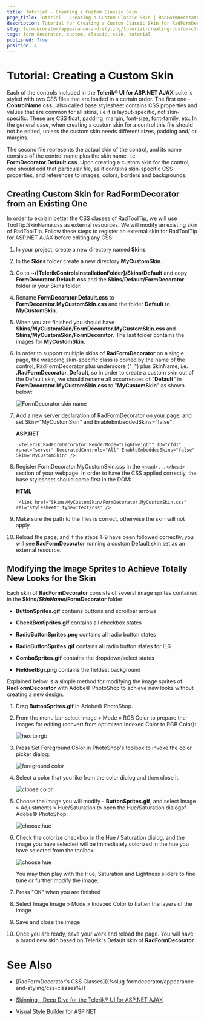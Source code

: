```yaml
---
title: Tutorial - Creating a Custom Classic Skin
page_title: Tutorial - Creating a Custom Classic Skin | RadFormDecorator for ASP.NET AJAX Documentation
description: Tutorial for Creating a Custom Classic Skin for RadFormDecorator
slug: formdecorator/appearance-and-styling/tutorial-creating-custom-classic-skin
tags: form decorator, custom, classic, skin, tutorial
published: True
position: 4
---
```


# Tutorial: Creating a Custom Skin

Each of the controls included in the **Telerik® UI for ASP.NET AJAX** suite is styled with two CSS files that are loaded in a certain order. The first one - **ControlName.css** , also called base stylesheet contains CSS properties and values that are common for all skins, i.e it is layout-specific, not skin-specific. These are CSS float, padding, margin, font-size, font-family, etc. In the general case, when creating a custom skin for a control this file should not be edited, unless the custom skin needs different sizes, padding and/ or margins. 

The second file represents the actual skin of the control, and its name consists of the control name plus the skin name, i.e - **FormDecorator.Default.css**. Upon creating a custom skin for the control, one should edit that particular file, as it contains skin-specific CSS properties, and references to images, colors, borders and backgrounds.

## Creating Custom Skin for RadFormDecorator from an Existing One

In order to explain better the CSS classes of RadToolTip, we will use ToolTip.SkinName.css as external resources. We will modify an existing skin of RadToolTip. Follow these steps to register an external skin for RadToolTip for ASP.NET AJAX before editing any CSS:

1. In your project, create a new directory named **Skins**


1. In the **Skins** folder create a new directory **MyCustomSkin**. 


1. Go to **~/[TelerikControlsInstallationFolder]/Skins/Default** and copy **FormDecorator.Default.css** and the **Skins/Default/FormDecorator** folder in your Skins folder. 


1. Rename **FormDecorator.Default.css** to **FormDecorator.MyCustomSkin.css** and the folder **Default** to **MyCustomSkin**. 


1. When you are finished you should have **Skins/MyCustomSkin/FormDecorator.MyCustomSkin.css** and **Skins/MyCustomSkin/FormDecorator**. The last folder contains the images for **MyCustomSkin**. 


1. In order to support multiple skins of **RadFormDecorator** on a single page, the wrapping skin-specific class is coined by the name of the control, RadFormDecorator plus underscore ("`_`") plus SkinName, i.e. **.RadFormDecorator_Default**, so in order to create a custom skin out of the Default skin, we should rename all occurrences of "**Default**" in **FormDecorator.MyCustomSkin.css** to "**MyCustomSkin**" as shown below:

	![FormDecorator skin name](images/RFD_find_and_replace.gif)

1. Add a new server declaration of RadFormDecorator on your page, and set Skin="MyCustomSkin" and EnableEmbeddedSkins="false":

	__ASP.NET__

		<telerik:RadFormDecorator RenderMode="Lightweight" ID="rfd1" runat="server" DecoratedControls="All" EnableEmbeddedSkins="false" Skin="MyCustomSkin" />


1. Register FormDecorator.MyCustomSkin.css in the `<head>...</head>` section of your webpage. In order to have the CSS applied correctly, the base stylesheet should come first in the DOM:

	__HTML__

		<link href="Skins/MyCustomSkin/FormDecorator.MyCustomSkin.css" rel="stylesheet" type="text/css" />

1. Make sure the path to the files is correct, otherwise the skin will not apply.

1. Reload the page, and if the steps 1-9 have been followed correctly, you will see **RadFormDecorator** running a custom Default skin set as an external resource.





## Modifying the Image Sprites to Achieve Totally New Looks for the Skin

Each skin of **RadFormDecorator** consists of several image sprites contained in the **Skins/_SkinName_/FormDecorator** folder:

* **ButtonSprites.gif** contains buttons and scrollbar arrows 


* **CheckBoxSprites.gif** contains all checkbox states 


* **RadioButtonSprites.png** contains all radio button states 


* **RadioButtonSprites.gif** contains all radio button states for IE6 


* **ComboSprites.gif** contains the dropdown/select states 


* **FieldsetBgr.png** contains the fieldset background

Explained below is a simple method for modifying the image sprites of **RadFormDecorator** with Adobe© PhotoShop to achieve new looks without creating a new design.

1. Drag **ButtonSprites.gif** in Adobe© PhotoShop.

1. From the menu bar select Image » Mode » RGB Color to prepare the images for editing (convert from optimized Indexed Color to RGB Color):

	![hex to rgb](images/radformdecorator-rgb.gif)

1. Press Set Foreground Color in PhotoShop's toolbox to invoke the color picker dialog:

	![foreground color](images/radformdecorator-foreground.gif)

1. Select a color that you like from the color dialog and then close it:

	![cloose color](images/radformdecorator-selectcolor.gif)

1. Choose the image you will modify - **ButtonSprites.gif**, and select Image » Adjustments » Hue/Saturation to open the Hue/Saturation dialogof Adobe© PhotoShop:

	![choose hue](images/radformdecorator-hue.gif)

1. Check the colorize checkbox in the Hue / Saturation dialog, and the image you have selected will be immediately colorized in the hue you have selected from the toolbox:

	![choose hue](images/radformdecorator-finetune.gif)

	You may then play with the Hue, Saturation and Lightness sliders to fine tune or further modify the image.

1. Press "OK" when you are finished

1. Select Image Image » Mode » Indexed Color to flatten the layers of the image


1. Save and close the image


1. Once you are ready, save your work and reload the page. You will have a brand new skin based on Telerik's Default skin of **RadFormDecorator**.




# See Also

* [RadFormDecorator's CSS Classes]({%slug formdecorator/appearance-and-styling/css-classes%})

* [Skinning - Deep Dive for the Telerik® UI for ASP.NET AJAX](http://tv.telerik.com/aspnet/webinar/skinning-deep-dive-radcontrols-aspnet-ajax)

* [Visual Style Builder for ASP.NET](http://www.telerik.com/products/aspnet-ajax/visual-style-builder.aspx)
